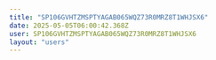 ```yaml
---
title: "SP106GVHTZMSPTYAGAB065WQZ73R0MRZ8T1WHJSX6"
date: 2025-05-05T06:00:42.368Z
user: SP106GVHTZMSPTYAGAB065WQZ73R0MRZ8T1WHJSX6
layout: "users"
---
```

    